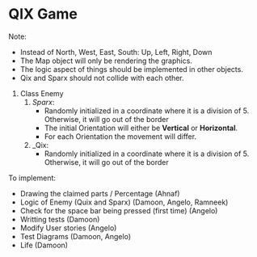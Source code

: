 # QIX Game

Note:

- Instead of North, West, East, South: Up, Left, Right, Down
- The Map object will only be rendering the graphics.
- The logic aspect of things should be implemented in other objects.
- Qix and Sparx should not collide with each other.

1. Class Enemy
    1. _Sparx_: 
        - Randomly initialized in a coordinate where it is a division of 5. Otherwise, it will go out of the border
        - The initial Orientation will either be **Vertical** or **Horizontal**.
        - For each Orientation the movement will differ.
    2. _Qix:
        - Randomly initialized in a coordinate where it is a division of 5. Otherwise, it will go out of the border

To implement:

- Drawing the claimed parts / Percentage (Ahnaf)
- Logic of Enemy (Quix and Sparx) (Damoon, Angelo, Ramneek)
- Check for the space bar being pressed (first time) (Angelo)
- Writting tests (Damoon)
- Modify User stories (Angelo)
- Test Diagrams (Damoon, Angelo)
- Life (Damoon)